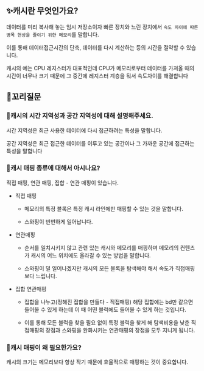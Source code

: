 ## ✨캐시란 무엇인가요?

데이터를 미리 복사해 놓는 임시 저장소이자 빠른 장치와 느린 장치에서 `속도 차이에 따른 병목 현상을 줄이기 위한 메모리`를 말합니다.

이를 통해 데이터접근시간의 단축, 데이터를 다시 계산하는 등의 시간을 절약할 수 있습니다.

캐시의 예는 CPU 레지스터가 대표적인데 CPU가 메모리로부터 데이터를 가져올 때의 시간이 너무나 크기 때문에 그 중간에 레지스터 계층을 둬서 속도차이를 해결합니다

## 🔁꼬리질문

### 🤔캐시의 시간 지역성과 공간 지역성에 대해 설명해주세요.

시간 지역성은 최근 사용한 데이터에 다시 접근하려는 특성을 말합니다.

공간 지역성은 최근 접근한 데이터를 이루고 있는 공간이나 그 가까운 공간에 접근하는 특성을 말합니다

### 🤔캐시 매핑 종류에 대해서 아시나요?

직접 매핑, 연관 매핑, 집합 - 연관 매핑이 있습니다.

- 직접 매핑

  - 메모리의 특정 블록은 특정 캐시 라인에만 매핑할 수 있는 것을 말합니다.

  - 스와핑이 빈번하게 일어납니다.

- 연관매핑

  - 순서를 일치시키지 않고 관련 있는 캐시와 메모리를 매핑하며 메모리의 컨텐츠가 캐시의 어느 위치에도 올라갈 수 있는 방법을 말합니다.

  - 스와핑이 덜 일어나겠지만 캐시의 모든 블록을 탐색해야 해서 속도가 직접매핑보다 느립니다.

- 집합 연관매핑

  - 집합을 나누고(정해진 집합을 만들다 - 직접매핑) 해당 집합에는 bd만 같으면 들어올 수 있게 하는데 이 때 어떤 블럭에도 들어올 수 있게 하는 것입니다.

  - 이를 통해 모든 블럭을 찾을 필요 없이 특정 블럭을 찾게 해 탐색비용을 낮춘 직접매핑의 장점과 스와핑을 완화시키는 연관매핑의 장점을 모두 지니게 됩니다.

### 🤔캐시 매핑이 왜 필요한가요?

캐시의 크기는 메모리보다 항상 작기 때문에 효율적으로 매핑하는 것이 중요합니다.
